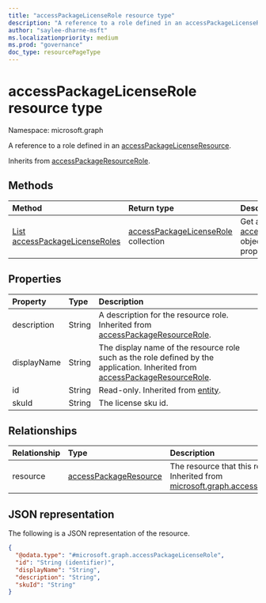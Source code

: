 ```yaml
---
title: "accessPackageLicenseRole resource type"
description: "A reference to a role defined in an accessPackageLicenseResource."
author: "saylee-dharne-msft"
ms.localizationpriority: medium
ms.prod: "governance"
doc_type: resourcePageType
---
```


# accessPackageLicenseRole resource type

Namespace: microsoft.graph



A reference to a role defined in an [accessPackageLicenseResource](../resources/accesspackagelicenseresource.md).

Inherits from [accessPackageResourceRole](../resources/accesspackageresourcerole.md).

## Methods
|Method|Return type|Description|
|:---|:---|:---|
|[List accessPackageLicenseRoles](../api/accesspackagelicenserole-list.md)|[accessPackageLicenseRole](../resources/accesspackagelicenserole.md) collection|Get a list of the [accessPackageLicenseRole](../resources/accesspackagelicenserole.md) objects and their properties.|


## Properties
|Property|Type|Description|
|:---|:---|:---|
|description|String|A description for the resource role. Inherited from [accessPackageResourceRole](../resources/accesspackageresourcerole.md).|
|displayName|String|The display name of the resource role such as the role defined by the application. Inherited from [accessPackageResourceRole](../resources/accesspackageresourcerole.md).|
|id|String|Read-only. Inherited from [entity](../resources/entity.md).|
|skuId|String|The license sku id.|

## Relationships
|Relationship|Type|Description|
|:---|:---|:---|
|resource|[accessPackageResource](../resources/accesspackageresource.md)|The resource that this role is associated with. Inherited from [microsoft.graph.accessPackageResourceRole](../resources/accesspackageresourcerole.md)|

## JSON representation
The following is a JSON representation of the resource.
<!-- {
  "blockType": "resource",
  "keyProperty": "id",
  "@odata.type": "microsoft.graph.accessPackageLicenseRole",
  "baseType": "microsoft.graph.accessPackageResourceRole",
  "openType": false
}
-->
``` json
{
  "@odata.type": "#microsoft.graph.accessPackageLicenseRole",
  "id": "String (identifier)",
  "displayName": "String",
  "description": "String",
  "skuId": "String"
}
```


